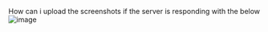 How can i upload the screenshots if the server is responding with the below 
![image](https://github.com/user-attachments/assets/dd20f294-0c64-4e99-b8fd-86fbbd9815e6)
